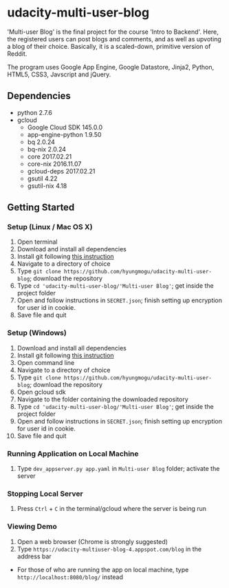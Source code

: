 # udacity-multi-user-blog

'Multi-user Blog' is the final project for the course 'Intro to Backend'. Here, the registered users can post blogs and comments, and as well as upvoting a blog of their choice. Basically, it is a scaled-down, primitive version of Reddit.

The program uses Google App Engine, Google Datastore, Jinja2, Python, HTML5, CSS3, Javscript and jQuery. 

## Dependencies
- python 2.7.6
- gcloud
  - Google Cloud SDK 145.0.0
  - app-engine-python 1.9.50
  - bq 2.0.24
  - bq-nix 2.0.24
  - core 2017.02.21
  - core-nix 2016.11.07
  - gcloud-deps 2017.02.21
  - gsutil 4.22
  - gsutil-nix 4.18

## Getting Started

### Setup (Linux / Mac OS X)
1. Open terminal
2. Download and install all dependencies
3. Install git following [this instruction](https://www.atlassian.com/git/tutorials/install-git)
4. Navigate to a directory of choice
5. Type `git clone https://github.com/hyungmogu/udacity-multi-user-blog`; download the repository
6. Type `cd 'udacity-multi-user-blog/'Multi-user Blog'`; get inside the project folder 
7. Open and follow instructions in `SECRET.json`; finish setting up encryption for user id in cookie.
8. Save file and quit

### Setup (Windows)
1. Download and install all dependencies
2. Install git following [this instruction](https://www.atlassian.com/git/tutorials/install-git) 
3. Open command line
4. Navigate to a directory of choice
5. Type `git clone https://github.com/hyungmogu/udacity-multi-user-blog`; download the repository
6. Open gcloud sdk
7. Navigate to the folder containing the downloaded repository
6. Type `cd 'udacity-multi-user-blog/'Multi-user Blog'`; get inside the project folder
7. Open and follow instructions in `SECRET.json`; finish setting up encryption for user id in cookie.
8. Save file and quit

### Running Application on Local Machine
1. Type `dev_appserver.py app.yaml` in `Multi-user Blog` folder; activate the server

### Stopping Local Server
1. Press `Ctrl` + `C` in the terminal/gcloud where the server is being run

### Viewing Demo
1. Open a web browser (Chrome is strongly suggested)
2. Type `https://udacity-multiuser-blog-4.appspot.com/blog` in the address bar
  - For those of who are running the app on local machine, type `http://localhost:8080/blog/` instead





